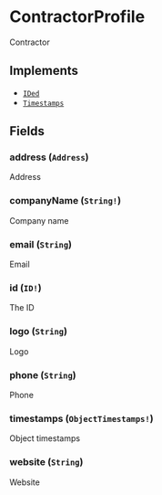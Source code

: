 # ContractorProfile

Contractor

## Implements

- [`IDed`](../interface/ided.md)
- [`Timestamps`](../interface/timestamps.md)

## Fields

### address (`Address`)
Address

### companyName (`String!`)
Company name

### email (`String`)
Email

### id (`ID!`)
The ID

### logo (`String`)
Logo

### phone (`String`)
Phone

### timestamps (`ObjectTimestamps!`)
Object timestamps

### website (`String`)
Website
